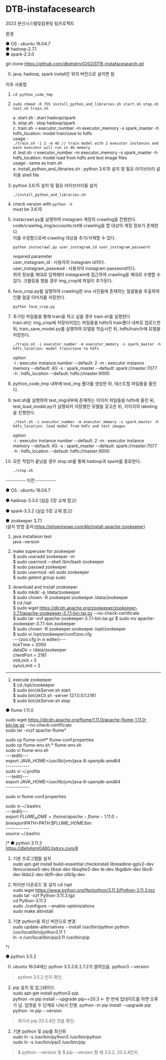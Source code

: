 # DTB-instafacesearch
2023 분산시스템및컴퓨팅 팀프로젝트

환경

● OS : ubuntu 16.04.7  
● hadoop-2.7.1  
● spark-2.3.0  

git clone https://github.com/dbehdrnr0202/DTB-instafacesearch.git  

0. java, hadoop, spark install은 위의 버전으로 설치면 됨  

이후 사용법  

1. 
	```
    cd python_code_tmp
	```    

2. 
   	```
   	sudo chmod -R 755 install_python_and_libraries.sh start.sh stop.sh test.sh train.sh
   	```    
    a. start.sh : start hadoop/spark  
    b. stop.sh : stop hadoop/spark  
    c. train.sh -i executor_number -m executor_memory -s spark_master -h hdfs_location: model train/save to hdfs  
   		usage :  
		```
		./train.sh -i 2 -m 4G // train model with 2 executor instances and each executor will run in 4G memory
		```  
    d. test.sh -i executor_number -m executor_memory -s spark_master -h hdfs_location: model load from hdfs and test image files  
		usage : same as train.sh  
    e. install_python_and_libraries.sh : python 3.6.15 설치 및 필요 라이브러리 설치용 shell file    

3.  python 3.6.15 설치 및 필요 라이브러리들 설치
	```
   	./install_python_and_libraries.sh
   	```  

4. check version with ```python -V```  
    must be 3.6.15    

5.  instacrawl.py를 실행하여 instagram 계정의 crawling을 진행한다.  
	code/crawling_img/accounts.txt에 crawling을 할 대상의 계정 정보가 존재한다.  
	이를 수정함으로써 crawling 대상을 추가/삭제할 수 있다.  
	```
	python instacrawl.py user_instagram_id user_instagram_password
	```  
	required parameter  
	user_instagram_id : 사용자의 instagram id이다.  
	user_instagram_passwod : 사용자의 instagram password이다.  
	위의 정보를 제대로 입력해야 instagram에 접근하여 crawling을 제대로 수행할 수 있다.
크롤링을 했을 경우 img_crop에 파일이 추가된다.  

6. face_crop.py를 실행하여 crawling한 sns 사진들에 존재하는 얼굴들을 추출하여 인물 얼굴 이미지를 저장한다.
	```
	python face_crop.py
	```

7.  추가된 파일들을 통해 train을 하고 싶을 경우 train.sh를 실행한다  
	train.sh는 img_crop에 저장되어있는 파일들을 hdfs의 train폴더 내부로 업로드한 뒤, train_save_model.py를 실행하여 모델을 학습시킨 뒤, hdfs/train/lr에 모델을 저장한다.
   	```
   	./train.sh -i executor_number -m executor_memory -s spark_master -h hdfs_location: model train/save to hdfs  
   	```  
	option  
		-i : executor instance number --default: 2
		-m : executor instance memory --default: 4G
		-s : spark_master --default: spark://master:7077  
		-h : hdfs_location --default: hdfs://master:9000  

8. python_code_tmp 내부에 test_img 폴더를 생성한 뒤, 테스트할 파일들을 올린다.  

9.  test.sh를 실행하여 test_img내부에 존재하는 이미지 파일들을 hdfs에 올린 뒤, test_load_model.py가 실행되어 저장했던 모델을 갖고온 뒤, 이미지의 labeling을 진행한다.
   	```
   	./test.sh -i executor_number -m executor_memory -s spark_master -h hdfs_location: load model from hdfs and test images    
   	```    
	option  
		-i : executor instance number --default: 2
		-m : executor instance memory --default: 4G
		-s : spark_master --default: spark://master:7077  
		-h : hdfs_location --default: hdfs://master:9000  

10. 모든 작업이 끝났을 경우 stop.sh를 통해 hadoop과 spark를 종료한다.
    ```
   	./stop.sh
   	```    
----------  이전 ----------  




● OS : ubuntu 16.04.7

● hadoop-3.3.0
(실습 2장 교재 참고)

● spark-3.3.2
(실습 5장 교재 참고)

● zookeeper 3.7.1  
(설치 방법 출처:https://phoenixnap.com/kb/install-apache-zookeeper)

1. java installaion test  
java -version

1. make superuser for zookeeper  
$ sudo useradd zookeeper -m  
$ sudo usermod --shell /bin/bash zookeeper  
$ sudo passwd zookeeper  
$ sudo usermod -aG sudo zookeeper  
$ sudo getent group sudo  

1. download and install zookeeper  
$ sudo mkdir -p /data/zookeeper  
$ sudo chown -R zookeeper:zookeeper /data/zookeeper  
$ cd /opt  
$ sudo wget https://dlcdn.apache.org/zookeeper/zookeeper-3.7.1/apache-zookeeper-3.7.1-bin.tar.gz --no-check-certificate  
$ sudo tar -xvf apache-zookeeper-3.7.1-bin.tar.gz 
$ sudo mv apache-zookeeper-3.7.1-bin zookeeper  
$ sudo chown -R zookeeper:zookeeper /opt/zookeeper  
$ sudo vi /opt/zookeeper/conf/zoo.cfg  
---(zoo.cfg in vi editer)---  
tickTime = 2000  
dataDir = /data/zookeeper  
clientPort = 2181  
initLimit = 5  
syncLimit = 2  
----------  

1. execute zookeeper  
$ cd /opt/zookeeper  
$ sudo bin/zkServer.sh start  
$ sudo bin/zkCli.sh -server 127.0.0.1:2181  
$ sudo bin/zkServer.sh stop  

● flume 1.11.0  

sudo wget https://dlcdn.apache.org/flume/1.11.0/apache-flume-1.11.0-bin.tar.gz --no-check-certificate  
sudo tar -vxzf apache-flume*  

sudo cp flume-conf* flume-conf.properties  
sudo cp flume-env.sh.* flume-env.sh  
sudo vi flume-env.sh  
	---(edit)---  
	export JAVA_HOME=/usr/lib/jvm/java-8-openjdk-amd64  
	------------  
sudo vi ~/.profile  
	---(edit)---  
	export JAVA_HOME=/usr/lib/jvm/java-8-openjdk-amd64  
	------------  

sudo vi flume-conf.properties  

sudo vi ~/.bashrc  
	---(edit)---  
	export $FLUME_HOME=/home/apache-flume-1.11.0-bin  
	export PATH=$PATH:$FLUME_HOME/bin  
	------------  
source ~/.bashrc  

/*
● python 3.11.3  
https://dlehdgml0480.tistory.com/8  

1. 기본 프로그램들 설치  
sudo apt-get install build-essential checkinstall libreadline-gplv2-dev libncursesw5-dev libssl-dev libsqlite3-dev tk-dev libgdbm-dev libc6-dev libbz2-dev libffi-dev zlib1g-dev  

2.  파이썬 다운로드 및 설치
cd /opt  
sudo wget https://www.python.org/ftp/python/3.11.3/Python-3.11.3.tgz  
sudo tar -xzf Python-3.11.3.tgz  
cd Python-3.11.3  
sudo ./configure --enable-optimizations  
sudo make altinstall  

3. 기본 python을 최신 버전으로 변경  
sudo update-alternatives --install /usr/bin/python python /usr/local/bin/python3.11 1  
ln -s /usr/local/bin/pip3.11 /usr/bin/pip  

*/

● python 3.5.2  

0. ubuntu 16.04에는 python 3.5.2과 2.7.2가 깔려있음.
python3 --version
> python 3.5.2 인지 확인.  

2. pip 설치 및 업그레이드  
sudo apt-get install python3-pip  
python -m pip install --upgrade pip==20.3  <- 한 번에 업데이트를 하면 오류가 남. 업뎃을 두 단계로 나눠서 진행.
python -m pip install --upgrade pip  
python -m pip --version  
> 여기서 pip 20.3.4인 것을 확인.  

2. 기본 python 및 pip를 최신화  
sudo ln -s /usr/bin/python3 /usr/bin/python  
sudo ln -s /usr/bin/pip3 /usr/bin/pip  
> $ python --version 및 $ pip --version 할 때 3.5.2, 20.3.4인지 
